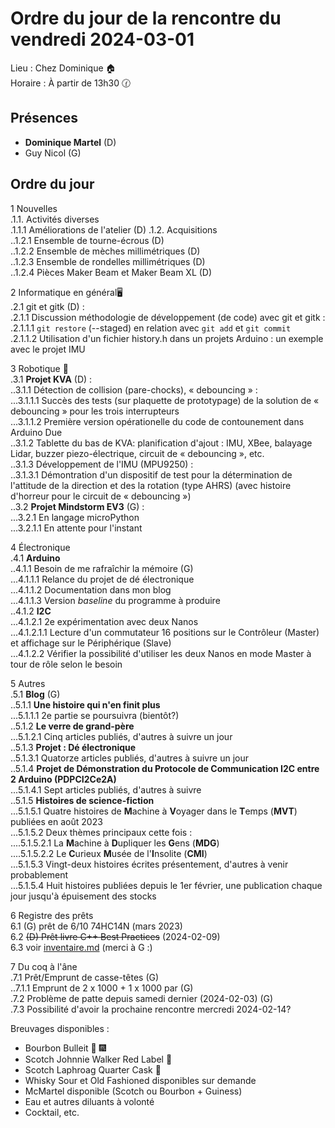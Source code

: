 # Ordre du jour de la rencontre du vendredi 2024-03-01

Lieu :    Chez Dominique  🏠    
Horaire : À partir de 13h30 🕜  
## Présences
* **Dominique Martel** (D)  
* Guy Nicol (G)  

## Ordre du jour
1 Nouvelles  
.1.1.  Activités diverses  
.1.1.1 Améliorations de l'atelier (D)
.1.2.  Acquisitions  
..1.2.1 Ensemble de tourne-écrous (D)  
..1.2.2 Ensemble de mèches millimétriques (D)  
..1.2.3 Ensemble de rondelles millimétriques (D)  
..1.2.4 Pièces Maker Beam et Maker Beam XL (D)  

2 Informatique en général🖥  
.2.1 git et gitk (D) :  
.2.1.1 Discussion méthodologie de développement (de code) avec git et gitk :  
.2.1.1.1 `git restore` (--staged) en relation avec `git add` et `git commit`  
.2.1.1.2 Utilisation d'un fichier history.h dans un projets Arduino : un exemple avec le projet IMU  

3 Robotique 🤖  
.3.1 **Projet KVA** (D) :   
..3.1.1 Détection de collision (pare-chocks), « debouncing » :  
...3.1.1.1 Succès des tests (sur plaquette de prototypage) de la solution de « debouncing » pour les trois interrupteurs   
...3.1.1.2 Première version opérationelle du code de contounement dans Arduino Due  
..3.1.2 Tablette du bas de KVA: planification d'ajout : IMU, XBee, balayage Lidar, buzzer piezo-électrique, circuit de « debouncing », etc.  
..3.1.3 Développement de l'IMU (MPU9250) :  
..3.1.3.1 Démontration d'un dispositif de test pour la détermination de l'attitude de la direction et des la rotation (type AHRS) (avec histoire d'horreur pour le circuit de « debouncing »)  
..3.2 **Projet Mindstorm EV3** (G) :  
...3.2.1 En langage microPython  
...3.2.1.1 En attente pour l'instant  

4 Électronique  
.4.1 **Arduino**  
..4.1.1 Besoin de me rafraîchir la mémoire (G)  
...4.1.1.1 Relance du projet de dé électronique  
...4.1.1.2 Documentation dans mon blog  
...4.1.1.3 Version *baseline* du programme à produire  
..4.1.2 **I2C**  
...4.1.2.1 2e expérimentation avec deux Nanos  
...4.1.2.1.1 Lecture d'un commutateur 16 positions sur le Contrôleur (Master) et affichage sur le Périphérique (Slave)  
...4.1.2.2 Vérifier la possibilité d'utiliser les deux Nanos en mode Master à tour de rôle selon le besoin  

5 Autres  
.5.1 **Blog** (G)  
..5.1.1 **Une histoire qui n'en finit plus**  
...5.1.1.1 2e partie se poursuivra (bientôt?)  
..5.1.2 **Le verre de grand-père**  
...5.1.2.1 Cinq articles publiés, d'autres à suivre un jour  
..5.1.3 **Projet : Dé électronique**  
..5.1.3.1 Quatorze articles publiés, d'autres à suivre un jour  
..5.1.4 **Projet de Démonstration du Protocole de Communication I2C entre 2 Arduino (PDPCI2Ce2A)**  
...5.1.4.1 Sept articles publiés, d'autres à suivre  
..5.1.5 **Histoires de science-fiction**  
...5.1.5.1 Quatre histoires de **M**achine à **V**oyager dans le **T**emps (**MVT**) publiées en août 2023  
...5.1.5.2 Deux thèmes principaux cette fois :  
....5.1.5.2.1 La **M**achine à **D**upliquer les **G**ens (**MDG**)  
....5.1.5.2.2 Le **C**urieux **M**usée de l'**I**nsolite (**CMI**)  
...5.1.5.3 Vingt-deux histoires écrites présentement, d'autres à venir probablement  
...5.1.5.4 Huit histoires publiées depuis le 1er février, une publication chaque jour jusqu'à épuisement des stocks  

6 Registre des prêts   
6.1 (G) prêt de 6/10 74HC14N  (mars 2023)  
6.2 ~~(D) Prêt livre C++ Best Practices~~ (2024-02-09)  
6.3  voir [inventaire.md](./inventaire.md) (merci à G :)  


7 Du coq à l'âne  
.7.1 Prêt/Emprunt de casse-têtes (G)  
..7.1.1 Emprunt de 2 x 1000 + 1 x 1000 par (G)  
.7.2 Problème de patte depuis samedi dernier (2024-02-03) (G)  
.7.3 Possibilité d'avoir la prochaine rencontre mercredi 2024-02-14?  

Breuvages disponibles :
  * Bourbon Bulleit 🥃 🎆  
  * Scotch Johnnie Walker Red Label 🥃
  * Scotch Laphroag Quarter Cask 🥃
  * Whisky Sour et Old Fashioned disponibles sur demande
  * McMartel disponible (Scotch ou Bourbon + Guiness)
  * Eau et autres diluants à volonté
  * Cocktail, etc.
